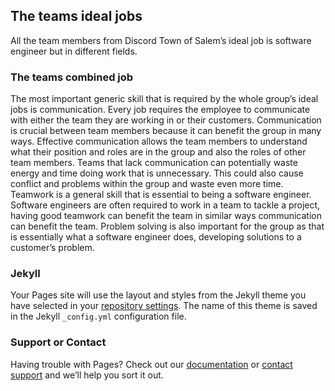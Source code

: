 
## The teams ideal jobs

All the team members from Discord Town of Salem’s ideal job is software engineer but in different fields. 



### The teams combined job

The most important generic skill that is required by the whole group’s ideal jobs is communication. Every job requires the employee to communicate with either the team they are working in or their customers. Communication is crucial between team members because it can benefit the group in many ways. Effective communication allows the team members to understand what their position and roles are in the group and also the roles of other team members. Teams that lack communication can potentially waste energy and time doing work that is unnecessary. This could also cause conflict and problems within the group and waste even more time. Teamwork is a general skill that is essential to being a software engineer. Software engineers are often required to work in a team to tackle a project, having good teamwork can benefit the team in similar ways communication can benefit the team. Problem solving is also important for the group as that is essentially what a software engineer does, developing solutions to a customer’s problem. 



### Jekyll

Your Pages site will use the layout and styles from the Jekyll theme you have selected in your [repository settings](https://github.com/discordtownofsalem/main/settings). The name of this theme is saved in the Jekyll `_config.yml` configuration file.

### Support or Contact

Having trouble with Pages? Check out our [documentation](https://help.github.com/categories/github-pages-basics/) or [contact support](https://github.com/contact) and we’ll help you sort it out.

